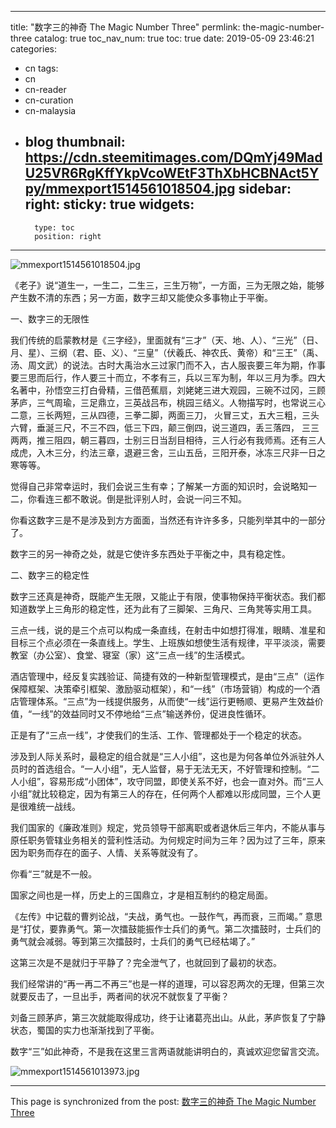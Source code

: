 
---
title: "数字三的神奇 The Magic Number Three"
permlink: the-magic-number-three
catalog: true
toc_nav_num: true
toc: true
date: 2019-05-09 23:46:21
categories:
- cn
tags:
- cn
- cn-reader
- cn-curation
- cn-malaysia
- blog
thumbnail: https://cdn.steemitimages.com/DQmYj49MadU25VR6RgKffYkpVcoWEtF3ThXbHCBNAct5Ypy/mmexport1514561018504.jpg
sidebar:
    right:
        sticky: true
widgets:
    -
        type: toc
        position: right
---


![mmexport1514561018504.jpg](https://cdn.steemitimages.com/DQmYj49MadU25VR6RgKffYkpVcoWEtF3ThXbHCBNAct5Ypy/mmexport1514561018504.jpg)

《老子》说“道生一，一生二，二生三，三生万物”，一方面，三为无限之始，能够产生数不清的东西；另一方面，数字三却又能使众多事物止于平衡。

一、数字三的无限性

我们传统的启蒙教材是《三字经》，里面就有“三才”（天、地、人）、“三光”（日、月、星）、三纲（君、臣、义）、“三皇”（伏羲氏、神农氏、黄帝）和“三王”（禹、汤、周文武）的说法。古时大禹治水三过家门而不入，古人服丧要三年为期，作事要三思而后行，作人要三十而立，不孝有三，兵以三军为制，年以三月为季。四大名著中，孙悟空三打白骨精，三借芭蕉扇，刘姥姥三进大观园，三碗不过冈，三顾茅庐，三气周瑜，三足鼎立，三英战吕布，桃园三结义。人物描写时，也常说三心二意，三长两短，三从四德，三拳二脚，两面三刀， 火冒三丈，五大三粗，三头六臂，垂涎三尺，不三不四，低三下四，颠三倒四，说三道四，丢三落四， 三三两两，推三阻四，朝三暮四，士别三日当刮目相待，三人行必有我师焉。还有三人成虎，入木三分，约法三章，退避三舍，三山五岳，三阳开泰，冰冻三尺非一日之寒等等。

觉得自己非常幸运时，我们会说三生有幸；了解某一方面的知识时，会说略知一二，你看连三都不敢说。倒是批评别人时，会说一问三不知。

你看这数字三是不是涉及到方方面面，当然还有许许多多，只能列举其中的一部分了。

数字三的另一神奇之处，就是它使许多东西处于平衡之中，具有稳定性。

二、数字三的稳定性

数字三还真是神奇，既能产生无限，又能止于有限，使事物保持平衡状态。我们都知道数学上三角形的稳定性，还为此有了三脚架、三角尺、三角凳等实用工具。

三点一线，说的是三个点可以构成一条直线，在射击中如想打得准，眼睛、准星和目标三个点必须在一条直线上。学生、上班族如想使生活有规律，平平淡淡，需要教室（办公室）、食堂、寝室（家）这“三点一线”的生活模式。

酒店管理中，经反复实践验证、简捷有效的一种新型管理模式，是由“三点”（运作保障框架、决策牵引框架、激励驱动框架），和“一线”（市场营销）构成的一个酒店管理体系。“三点”为一线提供服务，从而使“一线”运行更畅顺、更易产生效益价值，“一线”的效益同时又不停地给“三点”输送养份，促进良性循环。

正是有了“三点一线”，才使我们的生活、工作、管理都处于一个稳定的状态。

涉及到人际关系时，最稳定的组合就是“三人小组”，这也是为何各单位外派驻外人员时的首选组合。“一人小组”，无人监督，易于无法无天，不好管理和控制。“二人小组”，容易形成“小团体”，攻守同盟，即使关系不好，也会一直对外。而“三人小组”就比较稳定，因为有第三人的存在，任何两个人都难以形成同盟，三个人更是很难统一战线。

我们国家的《廉政准则》规定，党员领导干部离职或者退休后三年内，不能从事与原任职务管辖业务相关的营利性活动。为何规定时间为三年？因为过了三年，原来因为职务而存在的面子、人情、关系等就没有了。

你看“三”就是不一般。

国家之间也是一样，历史上的三国鼎立，才是相互制约的稳定局面。

《左传》中记载的曹刿论战，“夫战，勇气也。一鼓作气，再而衰，三而竭。” 意思是“打仗，要靠勇气。第一次擂鼓能振作士兵们的勇气。第二次擂鼓时，士兵们的勇气就会减弱。等到第三次擂鼓时，士兵们的勇气已经枯竭了。”

这第三次是不是就归于平静了？完全泄气了，也就回到了最初的状态。

我们经常讲的“再一再二不再三”也是一样的道理，可以容忍两次的无理，但第三次就要反击了，一旦出手，两者间的状况不就恢复了平衡？

刘备三顾茅庐，第三次就能取得成功，终于让诸葛亮出山。从此，茅庐恢复了宁静状态，蜀国的实力也渐渐找到了平衡。

数字“三”如此神奇，不是我在这里三言两语就能讲明白的，真诚欢迎您留言交流。

![mmexport1514561013973.jpg](https://cdn.steemitimages.com/DQmUJKTHun6uQgLBHVBzCPZWMZW46RgHtnCaSZQiMhVYjQZ/mmexport1514561013973.jpg)

- - -

This page is synchronized from the post: [数字三的神奇 The Magic Number Three](https://steemit.com/@bring/the-magic-number-three)
